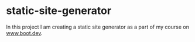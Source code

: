 # static-site-generator

In this project I am creating a static site generator as a part of my course on www.boot.dev.
